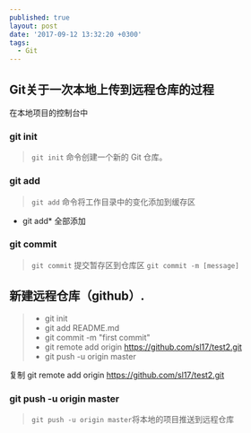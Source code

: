 ```yaml
---
published: true
layout: post
date: '2017-09-12 13:32:20 +0300'
tags:
  - Git
---
```

## Git关于一次本地上传到远程仓库的过程

在本地项目的控制台中
### git init

>`git init` 命令创建一个新的 Git 仓库。


### git add

>`git add` 命令将工作目录中的变化添加到缓存区

- git add* 	全部添加

### git commit

>`git commit` 提交暂存区到仓库区
>`git commit -m [message]` 

## 新建远程仓库（github）.
> - git init
> - git add README.md
> - git commit -m "first commit"
> - git remote add origin https://github.com/sl17/test2.git
> - git push -u origin master

复制 git remote add origin https://github.com/sl17/test2.git

### git push -u origin master

>`git push -u origin master`将本地的项目推送到远程仓库
